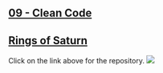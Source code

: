 ## [09 - Clean Code](https://github.com/yrgo/gp20/tree/master/Programming%20Fundamentals/09%20-%20Clean%20Code)

## [Rings of Saturn](https://github.com/danielalexandernielsen/RingsOfSaturn)
Click on the link above for the repository.
<img src="https://github.com/danielalexandernielsen/Yrgo/blob/master/Programming%20Fundamentals/Daniel_00_SideProjects/GIF/RingsOfSaturn.gif">
